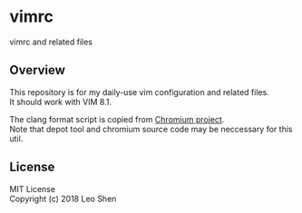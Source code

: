 # vimrc
vimrc and related files

## Overview
This repository is for my daily-use vim configuration and related files.  
It should work with VIM 8.1.

The clang format script is copied from [Chromium project](https://chromium.googlesource.com/chromium/src.git).  
Note that depot tool and chromium source code may be neccessary for this util.

## License
MIT License  
Copyright (c) 2018 Leo Shen
